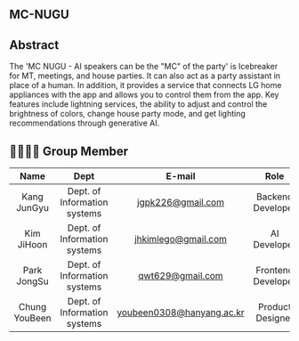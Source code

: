 ## MC-NUGU

## Abstract
The 'MC NUGU - AI speakers can be the "MC" of the party' is Icebreaker for MT, meetings, and house parties. It can also act as a party assistant in place of a human.
In  addition, it  provides  a  service  that  connects  LG home appliances with the app and allows you to control them from the app. Key features include lightning services, the ability to adjust and  control  the  brightness  of  colors,  change  house  party  mode, and get lighting recommendations through generative AI. 

## 👨‍👨‍👧‍👧 Group Member

|Name|Dept|E-mail|Role|
|:---:|:---:|:---:|:---:|
|Kang JunGyu|Dept. of Information systems|jgpk226@gmail.com|Backend Developer|
|Kim JiHoon|Dept. of Information systems|jhkimlego@gmail.com|AI Developer|
|Park JongSu|Dept. of Information systems|qwt629@gmail.com|Frontend Developer|
|Chung YouBeen|Dept. of Information systems|youbeen0308@hanyang.ac.kr|Product Designer|

<br>

